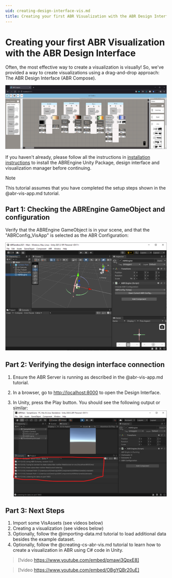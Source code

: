 ```yaml
---
uid: creating-design-interface-vis.md
title: Creating your first ABR Visualization with the ABR Design Interface
---
```


# Creating your first ABR Visualization with the ABR Design Interface

Often, the most effective way to create a visualization is visually! So, we've
provided a way to create visualizations using a drag-and-drop approach: The ABR Design Interface (ABR Compose).

![ABR Design Interface](./resources/design-interface-fire-wide.png)

If you haven't already, please follow all the instructions in
[installation instructions](./install.md) to install the ABREngine Unity
Package, design interface and visualization manager before continuing.

> [!NOTE]
> This tutorial assumes that you have completed the setup steps shown in the
> @abr-vis-app.md tutorial.


## Part 1: Checking the ABREngine GameObject and configuration

Verify that the ABREngine GameObject is in your scene, and that the
"ABRConfig_VisApp" is selected as the ABR Configuration:

![](resources/abr-vis-app-1-scene.png)


## Part 2: Verifying the design interface connection

1. Ensure the ABR Server is running as described in the @abr-vis-app.md tutorial.

2. In a browser, go to <http://localhost:8000> to open the Design Interface.

3. In Unity, press the Play button. You should see the following output or similar:
![](resources/di-vis_connect.png)


## Part 3: Next Steps

1. Import some VisAssets (see videos below)
2. Creating a visualization (see videos below)
3. Optionally, follow the @importing-data.md tutorial to load additional data besides the example dataset.
4. Optionally, follow the @creating-cs-abr-vis.md tutorial to learn how to create a visualization in ABR using C# code in Unity.

> [!video https://www.youtube.com/embed/pmawi3QpxE8]

> [!video https://www.youtube.com/embed/OBgYQBr20uE]